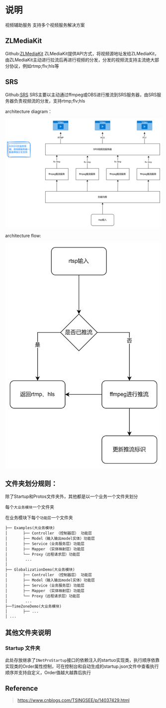 # 说明

视频辅助服务
支持多个视频服务解决方案

## ZLMediaKit
Github:[ZLMediaKit](https://github.com/ZLMediaKit/ZLMediaKit)
ZLMediaKit提供API方式，将视频源地址发给ZLMediaKit，由ZLMediaKit主动进行拉流后再进行视频的分发，分发的视频流支持主流绝大部分协议，例如rtmp;flv;hls等

## SRS
Github:[SRS](https://github.com/ossrs/srs/)
SRS主要以主动通过ffmpeg或OBS进行推流到SRS服务器，由SRS服务器负责视频流的分发，支持rtmp;flv;hls

architecture diagram：

![](../../docs/mediaArchite.png)

architecture flow:

![](../../docs/mediaflow.png)

## 文件夹划分规则：

除了Startup和Protos文件夹外，其他都是以一个业务一个文件夹划分

每个`大业务模块`一个文件夹

在业务模块下每个`功能层`一个文件夹

```
├── Examples(大业务模块)
│       ├── Controller （控制器层） 功能层
│       ├── Model（输入输出model实体）功能层
│       ├── Service（业务服务层）功能层
│       ├── Mapper （实体映射层）功能层
│       └── Proxy（远程请求层）功能层
│        ...
│
├── GlobalizationDemo(大业务模块)
│       ├── Controller （控制器层） 功能层
│       ├── Model（输入输出model实体）功能层
│       ├── Service（业务服务层）功能层
│       ├── Mapper （实体映射层）功能层
│       └── Proxy（远程请求层）功能层
│        ...
├──TimeZoneDemo(大业务模块)
│       ├── ...
│ ...

```

## 其他文件夹说明

### Startup 文件夹
此处存放继承了`INetProStartup`接口的依赖注入的startuo实现类，执行顺序依靠实现类的Order属性控制，可在控制台和自动生成的startup.json文件中查看执行顺序并支持自定义，Order值越大越靠后执行

## Reference

> https://www.cnblogs.com/TSINGSEE/p/14037429.html

